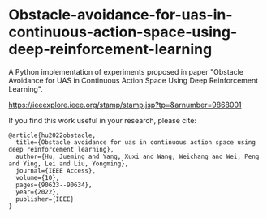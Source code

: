 # Obstacle-avoidance-for-uas-in-continuous-action-space-using-deep-reinforcement-learning

A Python implementation of experiments proposed in paper "Obstacle Avoidance for UAS in Continuous Action Space Using Deep Reinforcement Learning".

https://ieeexplore.ieee.org/stamp/stamp.jsp?tp=&arnumber=9868001

If you find this work useful in your research, please cite:

    @article{hu2022obstacle,
      title={Obstacle avoidance for uas in continuous action space using deep reinforcement learning},
      author={Hu, Jueming and Yang, Xuxi and Wang, Weichang and Wei, Peng and Ying, Lei and Liu, Yongming},
      journal={IEEE Access},
      volume={10},
      pages={90623--90634},
      year={2022},
      publisher={IEEE}
    }
